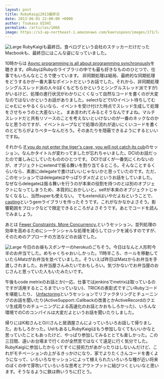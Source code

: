 ```yaml
---
layout: post
title: RubyKaigi2013最終日
date: 2013-06-01 22:00:00 +0900
author: Tsukasa OISHI
permalink: /articles/1068
image: https://s3-ap-northeast-1.amazonaws.com/kaeruspoon/images/171/large.jpg?1370091541
---
```


![Large](https://s3-ap-northeast-1.amazonaws.com/kaeruspoon/images/171/large.jpg?1370091541)
RubyKaigiも最終日。食べログという会社のステッカーだけだったMacbookも、最終日にはこんな姿になっていました。

10時からは [Async programming is all about programming synchronously](http://rubykaigi.org/2013/talk/S30)を聴きます。dRubyはRubyのライブラリの中でも最も好きなもののひとつで、仕事でもいろんなところで使っています。
非同期処理は結局、最終的な同期処理をどうするかが一番大事なポイントだというお話でした。それから、非同期処理シングルスレッド派の人々(ぼくもどちらかというとシングルスレッド派ですが)がいるけど、処理の進行状況がわかりにくくなって自然なコードを書くのが大変なのではないかというお話がありました。selectなどでI/Oイベント待ちしてむにゃむにゃやるくらいなら、イベントを受け付けた時点でスレッド生成して処理をさせちゃうのと大差ないと。
まあ言われてみるとそうなんですよね。マルチスレッドだと共有リソースのことを考えないといけないのが一番のネックなのかなと思うのですが、イベントループなどで処理の流れが追いにくいコードを書くのとどちらがよりベターなんだろう。そのあたりを隠蔽できるようにするといいですね。

それから [If you do not enter the tiger's cave, you will not catch its cub](http://rubykaigi.org/2013/talk/S21)のセッション。なんかタイトルが変わってましたが忘れちゃいました。DCIのお話だったので楽しみにしていたもののひとつです。
DCIでぼくが一番気にくわないのが、オブジェクトにextendで振る舞いを割り当てるところ。そんなことするくらいなら、素直にdelegateで書けばいいじゃないかと思っていたのです。ただ、このセッションではdelegateはやっぱりダメだよというお話をしていました。なぜならdelegateは振る舞いを行うのが本来の役割を持つのとは別のオブジェクトになってしまうため、本質的におかしいと。selfが本来のオブジェクトじゃなくなるし、当然superも使えない。
でもextendはいやだよねということで、 [casting](https://github.com/saturnflyer/casting)というgemライブラリを作ったそうです。これがなかなかよさそう。影響範囲をブロックなどで限定できるところがよさそうです。あとでコードを読んでみましょう。

あとは [Fewer Constraints, More Concurrency.](http://rubykaigi.org/2013/talk/S06)というセッション。並列処理の効率を高めるためにシーケンシャルな処理を減らしてロックを減らすのですが、そのためのアプローチの方法などのお話でした。

![Large](https://s3-ap-northeast-1.amazonaws.com/kaeruspoon/images/172/large.JPG?1370091630)
今日のお昼もスポンサーのherokuのごちそう。今日はなんと人形町今半のお弁当でした。めちゃくちゃおいしかった。11時半ころ、ホールを移動していたらMatzがお弁当を並べていました。そういえば昨日はMatzからお弁当を手渡しされました。お弁当屋さんみたいでおもしろい。気づかないでお弁当屋のおじさんと思っていた人もいたみたいです。

午後もcode metrixのお話とか(一応、仕事ではjenkinsでmetrixは取っているのですが活用するところまでいっていない)、TRICKの表彰式ですごいRubyコードを堪能したり、 [Unfactoring](http://rubykaigi.org/2013/talk/S19)というセッションでリファクタリングとチューニングのお話を聞いたり(ActiveSupport::Callbackの改善とかActiveRecordのクエリ生成周りのチューニングによる高速化のお話とかおもしろかった)、いろんな環境でのCのコンパイルは大変だよというお話を聞いたりしました。

帰りにはK和さんとO川さんと居酒屋さんによっていろいろお話して帰りました。おもしろかった。UstもあるしRubyKaigiはもう参加しなくてもいいかなと思っていたこともあったけど、やっぱり参加してみるととても楽しかった。この三日間、遠いお台場まで行くのが全然苦ではなくて遠足に行く気分でした。RubyKaigiに参加したからってすぐに技術力があがったりはしないんだけど、これがモチベーションの上がるきっかけになり、家でよりたくさんコードを書くようになって、いろいろなセッションによって植えられたいろいろな種が近い将来のぼくの中で芽吹いていろいろな思考とアウトプットに結びつくといいなと思います。そうなるように鉄は熱いうちに打とう。

